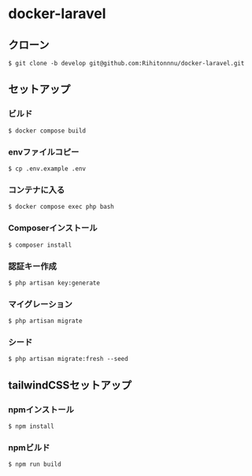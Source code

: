 # docker-laravel

## クローン
```
$ git clone -b develop git@github.com:Rihitonnnu/docker-laravel.git
```

## セットアップ
### ビルド
```
$ docker compose build
```

### envファイルコピー
```
$ cp .env.example .env
```
### コンテナに入る
```
$ docker compose exec php bash
```

### Composerインストール
```
$ composer install
```

### 認証キー作成
```
$ php artisan key:generate
```

### マイグレーション
```
$ php artisan migrate
```

### シード
```
$ php artisan migrate:fresh --seed
```
## tailwindCSSセットアップ
### npmインストール
```
$ npm install
```

### npmビルド
```
$ npm run build
```

